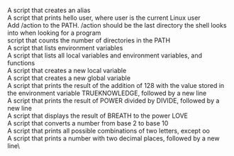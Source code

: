 A script that creates an alias\
A script that prints hello user, where user is the current Linux user\
Add /action to the PATH. /action should be the last directory the shell looks into when looking for a program\
script that counts the number of directories in the PATH\
A script that lists environment variables\
A script that lists all local variables and environment variables, and functions\
A script that creates a new local variable\
A script that creates a new global variable\
A script that prints the result of the addition of 128 with the value stored in the environment variable TRUEKNOWLEDGE, followed by a new line\
A script that prints the result of POWER divided by DIVIDE, followed by a new line\
A script that displays the result of BREATH to the power LOVE\
A script that converts a number from base 2 to base 10\
A script that prints all possible combinations of two letters, except oo\
A script that prints a number with two decimal places, followed by a new line\

